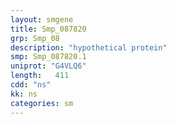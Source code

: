 ```yaml
---
layout: smgene
title: Smp_087820
grp: Smp_08
description: "hypothetical protein"
smp: Smp_087820.1
uniprot: "G4VLQ6"
length:   411
cdd: "ns"
kk: ns
categories: sm
---
```

